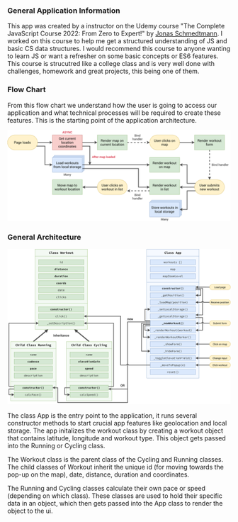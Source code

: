 ### General Application Information

This app was created by a instructor on the Udemy course "The Complete JavaScript Course 2022: From Zero to Expert!" by [Jonas Schmedtmann](https://www.udemy.com/user/jonasschmedtmann/). I worked on this course to help me get a structured understanding of JS and basic CS data structures. I would recommend this course to anyone wanting to learn JS or want a refresher on some basic concepts or ES6 features. This course is strucutred like a college class and is very well done with challenges, homework and great projects, this being one of them.

### Flow Chart

From this flow chart we understand how the user is going to access our application and what technical processes will be required to create these features. This is the starting point of the application architecture.

![flow chart](/pics/Mapty-flowchart.png)

### General Architecture

![final architecture chart](/pics/Mapty-architecture-final.png)

The class App is the entry point to the application, it runs several constructor methods to start crucial app features like geolocation and local storage. The app initalizes the workout class by creating a workout object that contains latitude, longitude and workout type. This object gets passed into the Running or Cycling class.

The Workout class is the parent class of the Cycling and Running classes. The child classes of Workout inherit the unique id (for moving towards the pop-up on the map), date, distance, duration and coordinates.

The Running and Cycling classes calculate their own pace or speed (depending on which class). These classes are used to hold their specific data in an object, which then gets passed into the App class to render the object to the ui.
